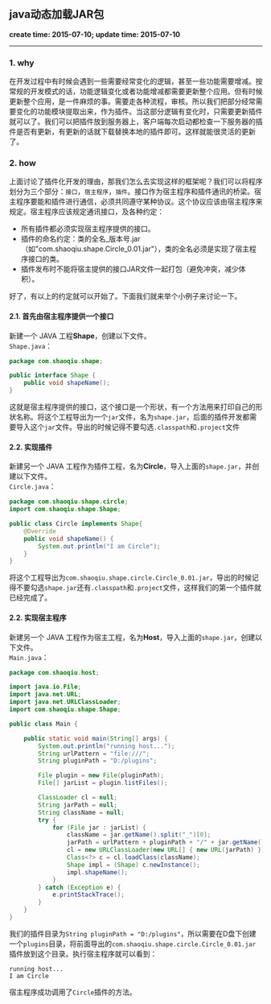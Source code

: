 java动态加载JAR包
------
**create time: 2015-07-10; update time: 2015-07-10**

---------------------------------------------------------------

### 1. why
在开发过程中有时候会遇到一些需要经常变化的逻辑，甚至一些功能需要增减。按常规的开发模式的话，功能逻辑变化或者功能增减都需要更新整个应用。但有时候更新整个应用，是一件麻烦的事。需要走各种流程，审核。所以我们把部分经常需要变化的功能模块提取出来，作为插件。当这部分逻辑有变化时，只需要更新插件就可以了。我们可以把插件放到服务器上，客户端每次启动都检查一下服务器的插件是否有更新，有更新的话就下载替换本地的插件即可。这样就能很灵活的更新了。

### 2. how
上面讨论了插件化开发的理由，那我们怎么去实现这样的框架呢？我们可以将程序划分为三个部分：`接口`，`宿主程序`，`插件`。接口作为宿主程序和插件通讯的桥梁。宿主程序要能和插件进行通信，必须共同遵守某种协议。这个协议应该由宿主程序来规定。宿主程序应该规定通讯接口，及各种约定：
- 所有插件都必须实现宿主程序提供的接口。
- 插件的命名约定：类的全名_版本号.jar（如"com.shaoqiu.shape.Circle_0.01.jar"），类的全名必须是实现了宿主程序接口的类。
- 插件发布时不能将宿主提供的接口JAR文件一起打包（避免冲突，减少体积）。

好了，有以上的约定就可以开始了。下面我们就来举个小例子来讨论一下。
#### 2.1. 首先由宿主程序提供一个接口
新建一个 JAVA 工程**Shape**，创建以下文件。<br/>
`Shape.java`：
```java
package com.shaoqiu.shape;

public interface Shape {
	public void shapeName();
}
```
这就是宿主程序提供的接口，这个接口是一个形状，有一个方法用来打印自己的形状名称。将这个工程导出为一个`jar`文件，名为`shape.jar`，后面的插件开发都需要导入这个`jar`文件。导出的时候记得不要勾选`.classpath`和`.project`文件
#### 2.2. 实现插件
新建另一个 JAVA 工程作为插件工程，名为**Circle**，导入上面的`shape.jar`，并创建以下文件。<br/>
`Circle.java`：
```java
package com.shaoqiu.shape.circle;
import com.shaoqiu.shape.Shape;

public class Circle implements Shape{
	@Override
	public void shapeName() {
		System.out.println("I am Circle");
	}
}
```
将这个工程导出为`com.shaoqiu.shape.circle.Circle_0.01.jar`，导出的时候记得不要勾选`shape.jar`还有`.classpath`和`.project`文件，这样我们的第一个插件就已经完成了。

#### 2.2. 实现宿主程序
新建另一个 JAVA 工程作为宿主工程，名为**Host**，导入上面的`shape.jar`，创建以下文件。 <br/>
`Main.java`：
```java
package com.shaoqiu.host;

import java.io.File;
import java.net.URL;
import java.net.URLClassLoader;
import com.shaoqiu.shape.Shape;

public class Main {

	public static void main(String[] args) {
		System.out.println("running host...");
		String urlPattern = "file:///";
		String pluginPath = "D:/plugins";

		File plugin = new File(pluginPath);
		File[] jarList = plugin.listFiles();

		ClassLoader cl = null;
		String jarPath = null;
		String className = null;
		try {
			for (File jar : jarList) {
				className = jar.getName().split("_")[0];
				jarPath = urlPattern + pluginPath + "/" + jar.getName();
				cl = new URLClassLoader(new URL[] { new URL(jarPath) });
				Class<?> c = cl.loadClass(className);
				Shape impl = (Shape) c.newInstance();
				impl.shapeName();
			}
		} catch (Exception e) {
			e.printStackTrace();
		}
	}
}
```

我们的插件目录为`String pluginPath = "D:/plugins"`，所以需要在D盘下创建一个`plugins`目录，将前面导出的`com.shaoqiu.shape.circle.Circle_0.01.jar`插件放到这个目录。执行宿主程序就可以看到：
```
running host...
I am Circle
```
宿主程序成功调用了`Circle`插件的方法。